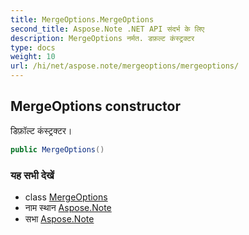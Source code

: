 ```yaml
---
title: MergeOptions.MergeOptions
second_title: Aspose.Note .NET API संदर्भ के लिए
description: MergeOptions नर्मत. डफ़ल्ट कंस्ट्रक्टर
type: docs
weight: 10
url: /hi/net/aspose.note/mergeoptions/mergeoptions/
---
```

## MergeOptions constructor

डिफ़ॉल्ट कंस्ट्रक्टर।

```csharp
public MergeOptions()
```

### यह सभी देखें

* class [MergeOptions](../)
* नाम स्थान [Aspose.Note](../../mergeoptions/)
* सभा [Aspose.Note](../../../)


